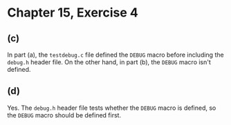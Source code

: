 # Chapter 15, Exercise 4

## (c)

In part (a), the `testdebug.c` file defined the `DEBUG` macro before including
the `debug.h` header file. On the other hand, in part (b), the `DEBUG` macro
isn't defined.

## (d)

Yes. The `debug.h` header file tests whether the `DEBUG` macro is defined, so
the `DEBUG` macro should be defined first.
